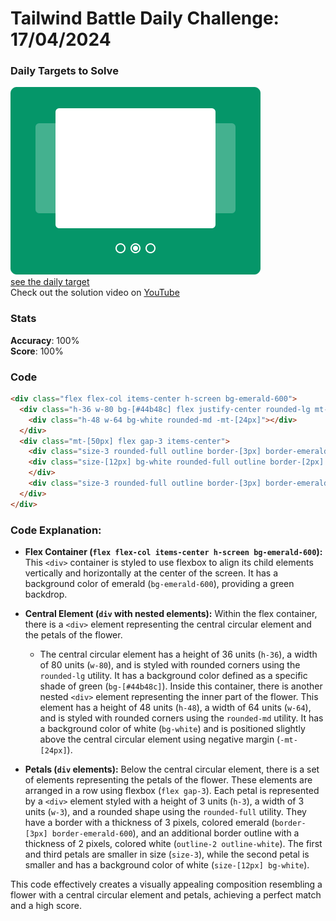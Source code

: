 # Tailwind Battle Daily Challenge: 17/04/2024

### Daily Targets to Solve

![picture of daily target](./images/17.png)  
[see the daily target](https://www.tailwindbattle.com/play/30)  
Check out the solution video on [YouTube](https://www.youtube.com/watch?v=xIY5JVQnP2s)

### Stats

**Accuracy**: 100%  
**Score**: 100%

### Code

```html
<div class="flex flex-col items-center h-screen bg-emerald-600">
  <div class="h-36 w-80 bg-[#44b48c] flex justify-center rounded-lg mt-[58px]">
    <div class="h-48 w-64 bg-white rounded-md -mt-[24px]"></div>
  </div>
  <div class="mt-[50px] flex gap-3 items-center">
    <div class="size-3 rounded-full outline border-[3px] border-emerald-600 outline-2 outline-white"></div>
    <div class="size-[12px] bg-white rounded-full outline border-[2px] border-emerald-600 outline-2 outline-white">
    </div>
    <div class="size-3 rounded-full outline border-[3px] border-emerald-600 outline-2 outline-white"></div>
  </div>
</div>
```

### Code Explanation:

- **Flex Container (`flex flex-col items-center h-screen bg-emerald-600`):** This `<div>` container is styled to use flexbox to align its child elements vertically and horizontally at the center of the screen. It has a background color of emerald (`bg-emerald-600`), providing a green backdrop.

- **Central Element (`div` with nested elements):** Within the flex container, there is a `<div>` element representing the central circular element and the petals of the flower.

  - The central circular element has a height of 36 units (`h-36`), a width of 80 units (`w-80`), and is styled with rounded corners using the `rounded-lg` utility. It has a background color defined as a specific shade of green (`bg-[#44b48c]`). Inside this container, there is another nested `<div>` element representing the inner part of the flower. This element has a height of 48 units (`h-48`), a width of 64 units (`w-64`), and is styled with rounded corners using the `rounded-md` utility. It has a background color of white (`bg-white`) and is positioned slightly above the central circular element using negative margin (`-mt-[24px]`).

- **Petals (`div` elements):** Below the central circular element, there is a set of elements representing the petals of the flower. These elements are arranged in a row using flexbox (`flex gap-3`). Each petal is represented by a `<div>` element styled with a height of 3 units (`h-3`), a width of 3 units (`w-3`), and a rounded shape using the `rounded-full` utility. They have a border with a thickness of 3 pixels, colored emerald (`border-[3px] border-emerald-600`), and an additional border outline with a thickness of 2 pixels, colored white (`outline-2 outline-white`). The first and third petals are smaller in size (`size-3`), while the second petal is smaller and has a background color of white (`size-[12px] bg-white`). 

This code effectively creates a visually appealing composition resembling a flower with a central circular element and petals, achieving a perfect match and a high score.